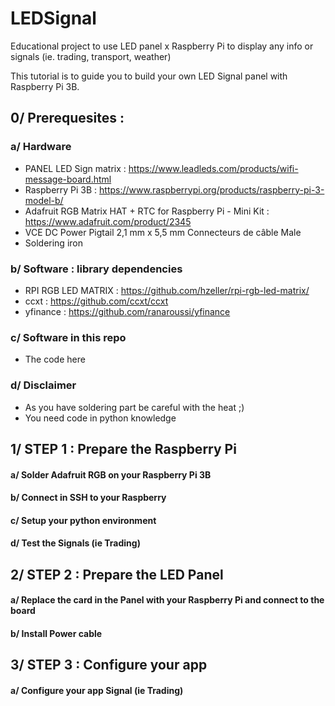 # LEDSignal
Educational project to use LED panel x Raspberry Pi to display any info or signals (ie. trading, transport, weather)

This tutorial is to guide you to build your own LED Signal panel with Raspberry Pi 3B.

## 0/ Prerequesites :

### a/ Hardware

- PANEL LED Sign matrix : https://www.leadleds.com/products/wifi-message-board.html
- Raspberry Pi 3B : https://www.raspberrypi.org/products/raspberry-pi-3-model-b/
- Adafruit RGB Matrix HAT + RTC for Raspberry Pi - Mini Kit : https://www.adafruit.com/product/2345
- VCE DC Power Pigtail 2,1 mm x 5,5 mm Connecteurs de câble Male
- Soldering iron

### b/ Software : library dependencies
- RPI RGB LED MATRIX : https://github.com/hzeller/rpi-rgb-led-matrix/
- ccxt : https://github.com/ccxt/ccxt
- yfinance : https://github.com/ranaroussi/yfinance

### c/ Software in this repo
- The code here

### d/ Disclaimer
- As you have soldering part be careful with the heat ;)
- You need code in python knowledge

## 1/ STEP 1 : Prepare the Raspberry Pi

#### a/ Solder Adafruit RGB on your Raspberry Pi 3B

#### b/ Connect in SSH to your Raspberry

#### c/ Setup your python environment

#### d/ Test the Signals (ie Trading)

## 2/ STEP 2 : Prepare the LED Panel

#### a/ Replace the card in the Panel with your Raspberry Pi and connect to the board

#### b/ Install Power cable

## 3/ STEP 3 : Configure your app

#### a/ Configure your app Signal (ie Trading)
